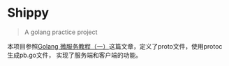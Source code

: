 # Shippy
> A golang practice project

本项目参照[Golang 微服务教程（一）](https://segmentfault.com/a/1190000015135650)这篇文章，定义了proto文件，使用protoc生成pb.go文件，
实现了服务端和客户端的功能。

